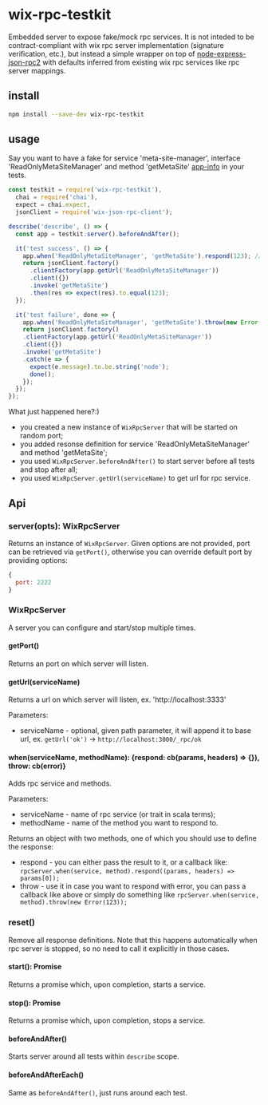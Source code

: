# wix-rpc-testkit

Embedded server to expose fake/mock rpc services. It is not inteded to be contract-compliant with wix rpc server implementation (signature verification, etc.), but instead a simple wrapper on top of [node-express-json-rpc2](https://www.npmjs.com/package/node-express-json-rpc2) with defaults inferred from existing wix rpc services like rpc server mappings.

## install

```bash
npm install --save-dev wix-rpc-testkit
```

## usage

Say you want to have a fake for service 'meta-site-manager', interface 'ReadOnlyMetaSiteManager' and method 'getMetaSite' [app-info](http://app10.aus.wixpress.com:25684/meta-site-manager/rpc/services) in your tests.

```js
const testkit = require('wix-rpc-testkit'),
  chai = require('chai'),
  expect = chai.expect,
  jsonClient = require('wix-json-rpc-client');

describe('describe', () => {
  const app = testkit.server().beforeAndAfter();

  it('test success', () => {
    app.when('ReadOnlyMetaSiteManager', 'getMetaSite').respond(123); // or .respond((params, headers) => 123)
    return jsonClient.factory()
      .clientFactory(app.getUrl('ReadOnlyMetaSiteManager'))
      .client({})
      .invoke('getMetaSite')
      .then(res => expect(res).to.equal(123);
  });

  it('test failure', done => {
    app.when('ReadOnlyMetaSiteManager', 'getMetaSite').throw(new Error('nope'));
    return jsonClient.factory()
    .clientFactory(app.getUrl('ReadOnlyMetaSiteManager'))
    .client({})
    .invoke('getMetaSite')
    .catch(e => {
      expect(e.message).to.be.string('node');
      done();
    });
  });
});
```

What just happened here?:)
 - you created a new instance of `WixRpcServer` that will be started on random port;
 - you added resonse definition for service 'ReadOnlyMetaSiteManager' and method 'getMetaSite';
 - you used `WixRpcServer.beforeAndAfter()` to start server before all tests and stop after all;
 - you used `WixRpcServer.getUrl(serviceName)` to get url for rpc service.

## Api
### server(opts): WixRpcServer
Returns an instance of `WixRpcServer`. Given options are not provided, port can be retrieved via `getPort()`, otherwise you can override default port by providing options:

```js
{
  port: 2222
}
```

### WixRpcServer
A server you can configure and start/stop multiple times.

#### getPort()
Returns an port on which server will listen.

#### getUrl(serviceName)
Returns a url on which server will listen, ex. 'http://localhost:3333'

Parameters:
 - serviceName - optional, given path parameter, it will append it to base url, ex. `getUrl('ok')` -> `http://localhost:3000/_rpc/ok`

#### when(serviceName, methodName): {respond: cb(params, headers) => {}), throw: cb(error)}
Adds rpc service and methods.

Parameters:
 - serviceName - name of rpc service (or trait in scala terms);
 - methodName - name of the method you want to respond to.

 Returns an object with two methods, one of which you should use to define the response:
 - respond - you can either pass the result to it, or a callback like: `rpcServer.when(service, method).respond((params, headers) => params[0]);`
 - throw - use it in case you want to respond with error, you can pass a callback like above or simply do something like `rpcServer.when(service, method).throw(new Error(123));`

 ### reset()
Remove all response definitions. Note that this happens automatically when rpc server is stopped, so no need to call it explicitly in those cases.

#### start(): Promise
Returns a promise which, upon completion, starts a service.

#### stop(): Promise
Returns a promise which, upon completion, stops a service.

#### beforeAndAfter()
Starts server around all tests within `describe` scope.

#### beforeAndAfterEach()
Same as `beforeAndAfter()`, just runs around each test.

